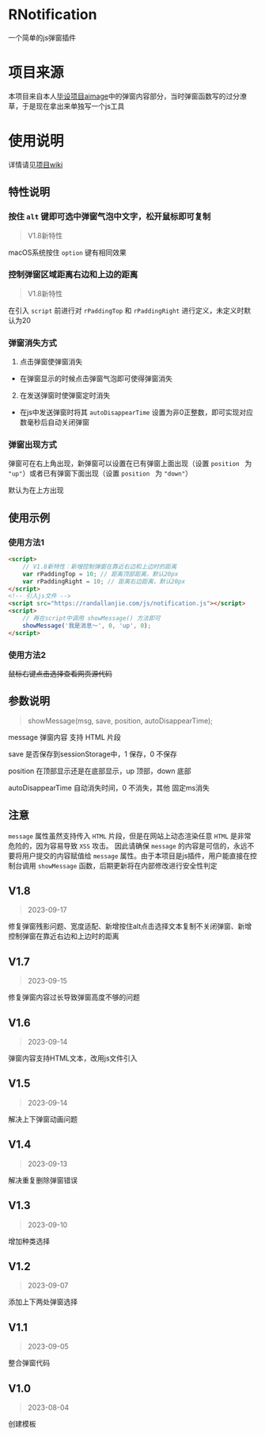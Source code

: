 # RNotification
一个简单的js弹窗插件

# 项目来源
本项目来自本人[毕设项目aimage](https://aimage.zhuanjie.ltd/)中的弹窗内容部分，当时弹窗函数写的过分潦草，于是现在拿出来单独写一个js工具

# 使用说明
详情请见[项目wiki](https://github.com/RandallAnjie/RNotification/wiki/使用说明)

## 特性说明

### 按住 `alt` 键即可选中弹窗气泡中文字，松开鼠标即可复制

> V1.8新特性

macOS系统按住 `option` 键有相同效果

### 控制弹窗区域距离右边和上边的距离

> V1.8新特性

在引入 `script` 前进行对 `rPaddingTop` 和 `rPaddingRight` 进行定义，未定义时默认为20

### 弹窗消失方式

1. 点击弹窗使弹窗消失
* 在弹窗显示的时候点击弹窗气泡即可使得弹窗消失
2. 在发送弹窗时使弹窗定时消失
* 在js中发送弹窗时将其 `autoDisappearTime` 设置为非0正整数，即可实现对应数毫秒后自动关闭弹窗

### 弹窗出现方式

弹窗可在右上角出现，新弹窗可以设置在已有弹窗上面出现（设置 `position ` 为 `"up"`）或者已有弹窗下面出现（设置 `position ` 为 `"down"`）

默认为在上方出现

## 使用示例

### 使用方法1

```html
<script>
    // V1.8新特性：新增控制弹窗在靠近右边和上边时的距离
    var rPaddingTop = 10; // 距离顶部距离，默认20px
    var rPaddingRight = 10; // 距离右边距离，默认20px
</script>
<!-- 引入js文件 -->
<script src="https://randallanjie.com/js/notification.js"></script>
<script>
    // 再在script中调用 showMessage() 方法即可
    showMessage('我是消息～', 0, 'up', 0);
</script>
```

### 使用方法2

<del>鼠标右键点击选择查看网页源代码</del>

## 参数说明

> showMessage(msg, save, position, autoDisappearTime);

message 弹窗内容 支持 HTML 片段

save 是否保存到sessionStorage中，1 保存，0 不保存

position 在顶部显示还是在底部显示，up 顶部，down 底部

autoDisappearTime 自动消失时间，0 不消失，其他 固定ms消失

## 注意

`message` 属性虽然支持传入 `HTML` 片段，但是在网站上动态渲染任意 `HTML` 是非常危险的，因为容易导致 `XSS` 攻击。 因此请确保 `message` 的内容是可信的，永远不要将用户提交的内容赋值给 `message` 属性。由于本项目是js插件，用户能直接在控制台调用 `showMessage` 函数，后期更新将在内部修改进行安全性判定
## V1.8

> 2023-09-17

修复弹窗残影问题、宽度适配、新增按住alt点击选择文本复制不关闭弹窗、新增控制弹窗在靠近右边和上边时的距离

## V1.7

> 2023-09-15

修复弹窗内容过长导致弹窗高度不够的问题

## V1.6

> 2023-09-14

弹窗内容支持HTML文本，改用js文件引入

## V1.5

> 2023-09-14

解决上下弹窗动画问题

## V1.4

> 2023-09-13

解决重复删除弹窗错误

## V1.3

> 2023-09-10

增加种类选择

## V1.2

> 2023-09-07

添加上下两处弹窗选择

## V1.1

> 2023-09-05

整合弹窗代码

## V1.0

> 2023-08-04

创建模板

